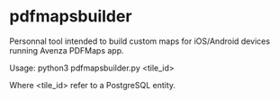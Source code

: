 pdfmapsbuilder
==============

Personnal tool intended to build custom maps for iOS/Android devices running Avenza PDFMaps app.

Usage:
python3 pdfmapsbuilder.py <tile_id>

Where <tile_id> refer to a PostgreSQL entity. 
